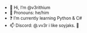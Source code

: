 - 👋 Hi, I’m @v3rithium
- 👤 Pronouns: he/him
- ❓ I’m currently learning Python & C#
- 📫 Discord: @.vv3r
i like soyjaks. 💎
